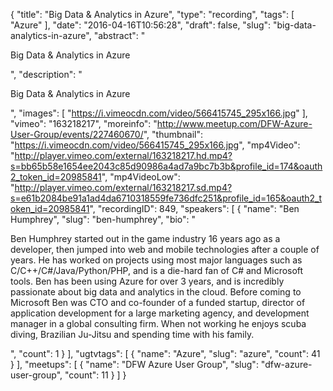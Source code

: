 {
  "title": "Big Data & Analytics in Azure",
  "type": "recording",
  "tags": [
    "Azure"
  ],
  "date": "2016-04-16T10:56:28",
  "draft": false,
  "slug": "big-data-analytics-in-azure",
  "abstract": "<p>Big Data & Analytics in Azure</p>",
  "description": "<p>Big Data & Analytics in Azure</p>",
  "images": [
    "https://i.vimeocdn.com/video/566415745_295x166.jpg"
  ],
  "vimeo": "163218217",
  "moreinfo": "http://www.meetup.com/DFW-Azure-User-Group/events/227460670/",
  "thumbnail": "https://i.vimeocdn.com/video/566415745_295x166.jpg",
  "mp4Video": "http://player.vimeo.com/external/163218217.hd.mp4?s=bb65b58e1654ee2043c85d90986a4ad7a9bc7b3b&profile_id=174&oauth2_token_id=20985841",
  "mp4VideoLow": "http://player.vimeo.com/external/163218217.sd.mp4?s=e61b2084be91a1ad4da6710318559fe736dfc251&profile_id=165&oauth2_token_id=20985841",
  "recordingID": 849,
  "speakers": [
    {
      "name": "Ben Humphrey",
      "slug": "ben-humphrey",
      "bio": "<p>Ben Humphrey started out in the game industry 16 years ago as a developer, then jumped into web and mobile technologies after a couple of years. He has worked on projects using most major languages such as C/C++/C#/Java/Python/PHP, and is a die-hard fan of C# and Microsoft tools. Ben has been using Azure for over 3 years, and is incredibly passionate about big data and analytics in the cloud. Before coming to Microsoft Ben was CTO and co-founder of a funded startup, director of application development for a large marketing agency, and development manager in a global consulting firm. When not working he enjoys scuba diving, Brazilian Ju-Jitsu and spending time with his family. </p>",
      "count": 1
    }
  ],
  "ugtvtags": [
    {
      "name": "Azure",
      "slug": "azure",
      "count": 41
    }
  ],
  "meetups": [
    {
      "name": "DFW Azure User Group",
      "slug": "dfw-azure-user-group",
      "count": 11
    }
  ]
}